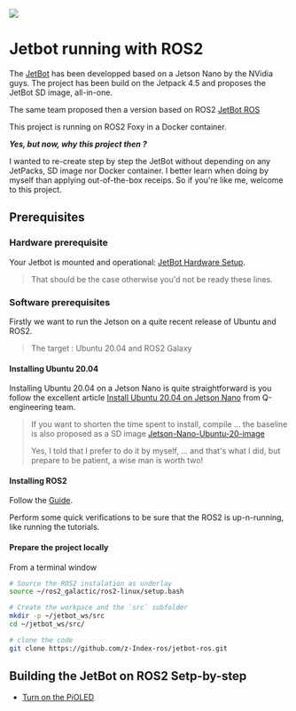 ![](https://jetbot.org/master/images/jetbot_800x630.png)

# Jetbot running with ROS2

The [JetBot](https://jetbot.org/) has been developped based on a Jetson Nano by the NVidia guys. The project has been build on the Jetpack 4.5 and proposes the JetBot SD image, all-in-one.

The same team proposed then a version based on ROS2 [JetBot ROS](https://github.com/dusty-nv/jetbot_ros)

This project is running on ROS2 Foxy in a Docker container.

___Yes, but now, why this project then ?___

I wanted to re-create step by step the JetBot without depending on any JetPacks, SD image nor Docker container. 
I better learn when doing by myself than applying out-of-the-box receips.
So if you're like me, welcome to this project.


## Prerequisites

### Hardware prerequisite

Your Jetbot is mounted and operational: [JetBot Hardware Setup](https://jetbot.org/master/hardware_setup.html). 

> That should be the case otherwise you'd not be ready these lines.

### Software prerequisites
Firstly we want to run the Jetson on a quite recent release of Ubuntu and ROS2.

>The target : Ubuntu 20.04 and ROS2 Galaxy 

#### Installing Ubuntu 20.04

Installing Ubuntu 20.04 on a Jetson Nano is quite straightforward is you follow the excellent article [Install Ubuntu 20.04 on Jetson Nano](https://qengineering.eu/install-ubuntu-20.04-on-jetson-nano.html) from Q-engineering team.

> If you want to shorten the time spent to install, compile ... the baseline is also proposed as a SD image [Jetson-Nano-Ubuntu-20-image](https://github.com/Qengineering/Jetson-Nano-Ubuntu-20-image)
>
> Yes, I told that I prefer to do it by myself, ... and that's what I did, but prepare to be patient, a wise man is worth two!

#### Installing ROS2

Follow the [Guide](https://docs.ros.org/en/galactic/Installation/Ubuntu-Install-Binary.html).

Perform some quick verifications to be sure that the ROS2 is up-n-running, like running the tutorials.

#### Prepare the project locally

From a terminal window
``` bash
# Source the ROS2 instalation as underlay
source ~/ros2_galactic/ros2-linux/setup.bash

# Create the workpace and the `src` subfolder
mkdir -p ~/jetbot_ws/src
cd ~/jetbot_ws/src/

# clone the code
git clone https://github.com/z-Index-ros/jetbot-ros.git

```

## Building the JetBot on ROS2 Setp-by-step

* [Turn on the PiOLED](./doc/PiOLED.md)
